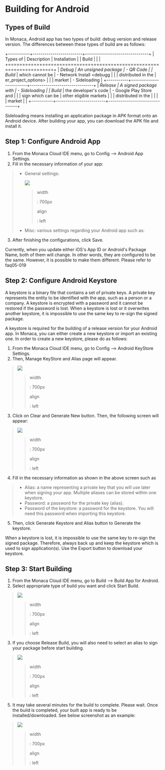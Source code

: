 Building for Android
====================

Types of Build
--------------

In Monaca, Android app has two types of build: debug version and release
version. The differences between these types of build are as follows:

+-----------+-------------------------+--------------------------------+
| Types of  | Description             | Installation                   |
| Build     |                         |                                |
+===========+=========================+================================+
| *Debug    | An unsigned package     | -   QR Code                    |
| Build*    | which cannot be         | -   Network Install &lt;debugg |
|           | distributed in the      | er\_project\_options&gt;       |
|           | market                  | -   Sideloading                |
+-----------+-------------------------+--------------------------------+
| *Release  | A signed package with   | -   Sideloading                |
| Build*    | the developer's code    | -   Google Play Store and      |
|           | sign which can be       |     other eligible markets     |
|           | distributed in the      |                                |
|           | market                  |                                |
+-----------+-------------------------+--------------------------------+

<div class="admonition note">

Sideloading means installing an application package in APK format onto
an Android device. After building your app, you can download the APK
file and install it.

</div>

Step 1: Configure Android App
-----------------------------

1.  From the Monaca Cloud IDE menu, go to
    Config --&gt; Android App Settings.
2.  Fill in the necessary information of your app:

> -   General settings:
>
>     ![](images/android/1.png)
>
>     > width
>     >
>     > :   700px
>     >
>     > align
>     >
>     > :   left
>     >
> -   Misc: various settings regarding your Android app such as:
>
3.  After finishing the configurations, click Save.

<div class="admonition note">

Currently, when you update either iOS's App ID or Android's Package
Name, both of them will change. In other words, they are configured to
be the same. However, it is possible to make them different. Please
refer to faq05-019

</div>

Step 2: Configure Android Keystore
----------------------------------

A keystore is a binary file that contains a set of private keys. A
private key represents the entity to be identified with the app, such as
a person or a company. A keystore is encrypted with a password and it
cannot be restored if the password is lost. When a keystore is lost or
it overwrites another keystore, it is impossible to use the same key to
re-sign the signed package.

A keystore is required for the building of a release version for your
Android app. In Monaca, you can either create a new keystore or import
an existing one. In order to create a new keystore, please do as
follows:

1.  From the Monaca Cloud IDE menu, go to
    Config --&gt; Android KeyStore Settings.
2.  Then, Manage KeyStore and Alias page will appear.

> ![](images/android/2.png)
>
> > width
> >
> > :   700px
> >
> > align
> >
> > :   left
> >
3.  Click on Clear and Generate New button. Then, the following screen
    will appear:

> ![](images/android/3.png)
>
> > width
> >
> > :   700px
> >
> > align
> >
> > :   left
> >
4.  Fill in the necessary information as shown in the above screen such
    as

> -   Alias: a name representing a private key that you will use later
>     when signing your app. Multiple aliases can be stored within one
>     keystore.
> -   Password: a password for the private key (alias).
> -   Password of the keystore: a password for the keystore. You will
>     need this password when importing this keystore.

5.  Then, click Generate Keystore and Alias button to Generate the
    keystore.

<div class="admonition note">

When a keystore is lost, it is impossible to use the same key to re-sign
the signed package. Therefore, always back up and keep the keystore
which is used to sign application(s). Use the Export button to download
your keystore.

</div>

Step 3: Start Building
----------------------

1.  From the Monaca Cloud IDE menu, go to
    Build --&gt; Build App for Android.
2.  Select appropriate type of build you want and click Start Build.

> ![](images/android/4.png)
>
> > width
> >
> > :   700px
> >
> > align
> >
> > :   left
> >
3.  If you choose Release Build, you will also need to select an alias
    to sign your package before start building.

> ![](images/android/6.png)
>
> > width
> >
> > :   700px
> >
> > align
> >
> > :   left
> >
5.  It may take several minutes for the build to complete. Please wait.
    Once the build is completed, your built app is ready to be
    installed/downloaded. See below screenshot as an example:

> ![](images/android/7.png)
>
> > width
> >
> > :   700px
> >
> > align
> >
> > :   left
> >

